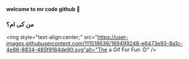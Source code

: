 <b> welcome to mr code github 👋</b>

<h3> من کی ام؟ </h3>



<img style="text-align:center;" src="https://user-images.githubusercontent.com/111518636/189499248-e6473e93-8a1c-4e86-8834-485f9184de90.svg"alt="The a Gif For Fun :D" />
